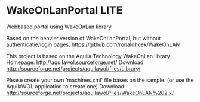 # WakeOnLanPortal LITE
Webbased portal using WakeOnLan library

Based on the heavier version of WakeOnLanPortal, but without authenticatie/login pages:
https://github.com/ronaldhoek/WakeOnLAN

This project is based on the Aquila Technology WakeOnLan library
Homepage: http://aquilawol.sourceforge.net/
Download: http://sourceforge.net/projects/aquilawol/files/Library/

Please create your own 'machines.xml' file bases on the sample.
(or use the AquilaWOL application to create one)
Download: http://sourceforge.net/projects/aquilawol/files/WakeOnLAN%202.x/
